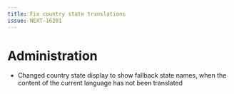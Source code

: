 ```yaml
---
title: Fix country state translations
issue: NEXT-16281
---
```

# Administration
* Changed country state display to show fallback state names, when the content of the current language has not been translated
